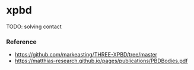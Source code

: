 # xpbd
TODO:
solving contact

### Reference
- https://github.com/markeasting/THREE-XPBD/tree/master
- https://matthias-research.github.io/pages/publications/PBDBodies.pdf